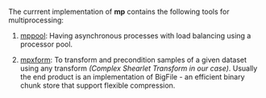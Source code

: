 The currrent implementation of **mp** contains the following tools for multiprocessing:


1. [mppool](./mppool.py): Having asynchronous processes with load balancing using a processor pool.

2. [mpxform](./mpxform.py): To transform and precondition samples of a given dataset using any transform *(Complex Shearlet Transform in our case)*. Usually the end product is
an implementation of BigFile - an efficient binary chunk store that support flexible
compression. 